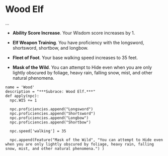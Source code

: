 # Wood Elf
...

* **Ability Score Increase**. Your Wisdom score increases by 1.

* **Elf Weapon Training**. You have proficiency with the longsword, shortsword, shortbow, and longbow.

* **Fleet of Foot**. Your base walking speed increases to 35 feet.

* **Mask of the Wild**. You can attempt to Hide even when you are only lightly obscured by foliage, heavy rain, falling snow, mist, and other natural phenomena.

```
name = 'Wood'
description = "***Subrace: Wood Elf.***"
def apply(npc):
  npc.WIS += 1

  npc.proficiencies.append("Longsword")
  npc.proficiencies.append("Shortsword")
  npc.proficiencies.append("Longbow")
  npc.proficiencies.append("Shortbow")

  npc.speed['walking'] = 35

  npc.append(Feature("Mask of the Wild", "You can attempt to Hide even when you are only lightly obscured by foliage, heavy rain, falling snow, mist, and other natural phenomena.") )
```
